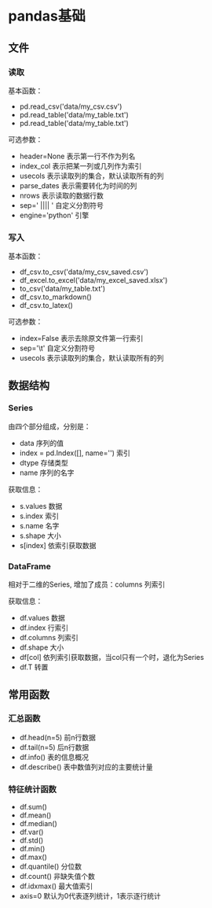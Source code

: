 # pandas基础

## 文件

### 读取

基本函数：

* pd.read_csv('data/my_csv.csv')
* pd.read_table('data/my_table.txt')
* pd.read_table('data/my_table.txt')

可选参数：

* header=None 表示第一行不作为列名
* index_col 表示把某一列或几列作为索引
* usecols 表示读取列的集合，默认读取所有的列
* parse_dates 表示需要转化为时间的列
* nrows 表示读取的数据行数
* sep=' \|\|\|\| ' 自定义分割符号
* engine='python' 引擎

### 写入

基本函数：

* df_csv.to_csv('data/my_csv_saved.csv')
* df_excel.to_excel('data/my_excel_saved.xlsx')
* to_csv('data/my_table.txt')
* df_csv.to_markdown()
* df_csv.to_latex()

可选参数：

* index=False 表示去除原文件第一行索引
* sep='\t' 自定义分割符号
* usecols 表示读取列的集合，默认读取所有的列

## 数据结构

### Series

由四个部分组成，分别是：

* data 序列的值
* index = pd.Index([], name='') 索引
* dtype 存储类型
* name 序列的名字

获取信息：

* s.values 数据
* s.index 索引
* s.name 名字
* s.shape 大小
* s[index] 依索引获取数据

### DataFrame

相对于二维的Series, 增加了成员：columns 列索引

获取信息：

* df.values 数据
* df.index 行索引
* df.columns 列索引
* df.shape 大小
* df[col] 依列索引获取数据，当col只有一个时，退化为Series
* df.T 转置

## 常用函数

### 汇总函数

* df.head(n=5) 前n行数据
* df.tail(n=5) 后n行数据
* df.info() 表的信息概况
* df.describe() 表中数值列对应的主要统计量

### 特征统计函数

* df.sum() 
* df.mean() 
* df.median() 
* df.var() 
* df.std()
* df.min()
* df.max()
* df.quantile() 分位数
* df.count() 非缺失值个数
* df.idxmax() 最大值索引
* axis=0 默认为0代表逐列统计，1表示逐行统计

